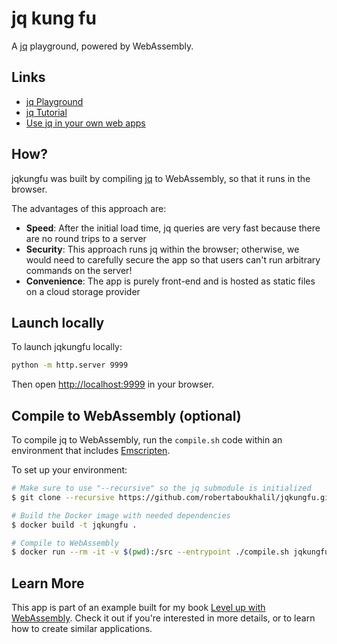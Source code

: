 # jq kung fu

A [jq](https://github.com/stedolan/jq/) playground, powered by WebAssembly.

## Links

* [jq Playground](https://jqkungfu.com)
* [jq Tutorial](https://sandbox.bio/tutorials?id=jq-intro)
* [Use jq in your own web apps](https://github.com/biowasm/biowasm/tree/main/tools/jq#jqwasm)


## How?

jqkungfu was built by compiling [jq](https://github.com/stedolan/jq/) to WebAssembly, so that it runs in the browser.

The advantages of this approach are:

- **Speed**: After the initial load time, jq queries are very fast because there are no round trips to a server
- **Security**: This approach runs jq within the browser; otherwise, we would need to carefully secure the app so that users can't run arbitrary commands on the server!
- **Convenience**: The app is purely front-end and is hosted as static files on a cloud storage provider

## Launch locally

To launch jqkungfu locally:

```bash
python -m http.server 9999
```

Then open [http://localhost:9999](http://localhost:9999) in your browser.


## Compile to WebAssembly (optional)

To compile jq to WebAssembly, run the `compile.sh` code within an environment that includes [Emscripten](https://github.com/emscripten-core/emscripten).

To set up your environment:

```bash
# Make sure to use "--recursive" so the jq submodule is initialized
$ git clone --recursive https://github.com/robertaboukhalil/jqkungfu.git

# Build the Docker image with needed dependencies
$ docker build -t jqkungfu .

# Compile to WebAssembly
$ docker run --rm -it -v $(pwd):/src --entrypoint ./compile.sh jqkungfu
```

## Learn More

This app is part of an example built for my book [Level up with WebAssembly](https://levelupwasm.com). Check it out if you're interested in more details, or to learn how to create similar applications.
